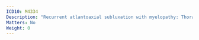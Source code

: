 ```yaml
---
ICD10: M4334
Description: "Recurrent atlantoaxial subluxation with myelopathy: Thoracic region"
Matters: No
Weight: 0
---
```

